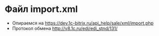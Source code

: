 # Файл import.xml


* Опираемся на https://dev.1c-bitrix.ru/api_help/sale/xml/import.php
* Протокол обмена http://v8.1c.ru/edi/edi_stnd/131/

